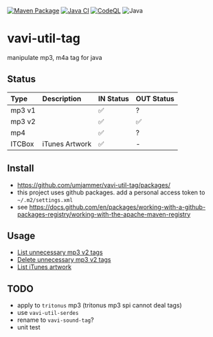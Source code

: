 [![Maven Package](https://github.com/umjammer/vavi-util-tag/actions/workflows/maven-publish.yml/badge.svg)](https://github.com/umjammer/vavi-util-tag/actions/workflows/maven-publish.yml)
[![Java CI](https://github.com/umjammer/vavi-util-tag/actions/workflows/maven.yml/badge.svg)](https://github.com/umjammer/vavi-util-tag/actions/workflows/maven.yml)
[![CodeQL](https://github.com/umjammer/vavi-util-tag/actions/workflows/codeql-analysis.yml/badge.svg)](https://github.com/umjammer/vavi-util-tag/actions/workflows/codeql-analysis.yml)
![Java](https://img.shields.io/badge/Java-8-b07219)

# vavi-util-tag

manipulate mp3, m4a tag for java

## Status

| **Type** | **Description** | **IN Status** | **OUT Status** |
|:---------|:----------------|:--------------|:---------------|
| mp3 v1   |                 | ✅            | ?             |
| mp3 v2   |                 | ✅            | ✅            |
| mp4      |                 | ✅            | ?             |
| ITCBox   | iTunes Artwork  | ✅            | -             |

## Install

 * https://github.com/umjammer/vavi-util-tag/packages/
 * this project uses github packages. add a personal access token to `~/.m2/settings.xml`
 * see https://docs.github.com/en/packages/working-with-a-github-packages-registry/working-with-the-apache-maven-registry

## Usage

 * [List unnecessary mp3 v2 tags](https://github.com/umjammer/vavi-util-tag/blob/master/src/test/java/Test7_2.java)
 * [Delete unnecessary mp3 v2 tags](https://github.com/umjammer/vavi-util-tag/blob/master/src/test/java/Test7.java)
 * [List iTunes artwork](https://github.com/umjammer/vavi-util-tag/blob/master/src/test/java/vavi/util/itunes/artwork/ITCBoxFactoryTest.java)

## TODO

 * apply to `tritonus` mp3 (tritonus mp3 spi cannot deal tags)
 * use `vavi-util-serdes`
 * rename to `vavi-sound-tag`?
 * unit test
